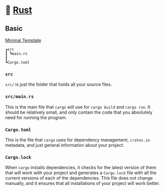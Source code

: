 # 🦀 [Rust](rust-lang.org)

## Basic

[Minimal Template](basic/)

```
┏src
┃ ┗main.rs
┃
┗Cargo.toml
```

### `src`

`src/` is just the folder that holds all your source files.

### `src/main.rs`

This is the main file that `cargo` will use for `cargo build` and `cargo run`. It should be relatively small, and only contain the code that you absolutely need for running the program.

### `Cargo.toml`

This is the file that `cargo` uses for dependency management, `crates.io` metadata, and just general information about your project.

### `Cargo.lock`

When `cargo` installs dependencies, it checks for the latest version of them that will work with your project and generates a `Cargo.lock` file with all the current versions of each of the dependencies. This file does not change manually, and it ensures that all installations of your project will work better.